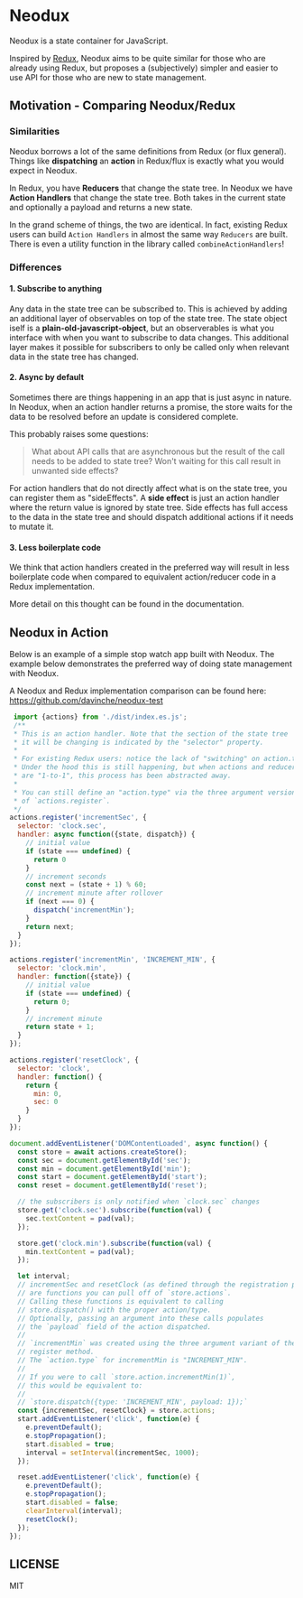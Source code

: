# Neodux

Neodux is a state container for JavaScript.

Inspired by [Redux][redux-github], Neodux aims to be quite similar for those
who are already using Redux, but proposes a (subjectively) simpler and easier
to use API for those who are new to state management.

## Motivation - Comparing Neodux/Redux

### Similarities

Neodux borrows a lot of the same definitions from Redux (or flux general).
Things like **dispatching** an **action** in Redux/flux is exactly what you
would expect in Neodux.

In Redux, you have **Reducers** that change the state tree. In Neodux we have
**Action Handlers** that change the state tree. Both takes in the current state
and optionally a payload and returns a new state.

In the grand scheme of things, the two are identical. In fact, existing Redux
users can build `Action Handlers` in almost the same way `Reducers` are built.
There is even a utility function in the library called `combineActionHandlers`!


### Differences

#### 1. Subscribe to anything

Any data in the state tree can be subscribed to. This is achieved by adding an
additional layer of observables on top of the state tree. The state object
iself is a **plain-old-javascript-object**, but an observerables is what you
interface with when you want to subscribe to data changes. This additional
layer makes it possible for subscribers to only be called only when relevant
data in the state tree has changed.

#### 2. Async by default

Sometimes there are things happening in an app that is just async in nature. In
Neodux, when an action handler returns a promise, the store waits for the data
to be resolved before an update is considered complete.

This probably raises some questions:

> What about API calls that are asynchronous but the result of the call needs
> to be added to state tree? Won't waiting for this call result in unwanted
> side effects?

For action handlers that do not directly affect what is on the state tree, you
can register them as "sideEffects". A **side effect** is just an action handler
where the return value is ignored by state tree. Side effects has full access
to the data in the state tree and should dispatch additional actions if it
needs to mutate it.

#### 3. Less boilerplate code

We think that action handlers created in the preferred way will  result in less
boilerplate code when compared to equivalent action/reducer code in a Redux
implementation.

More detail on this thought can be found in the documentation.

## Neodux in Action

Below is an example of a simple stop watch app built with Neodux. The example
below demonstrates the preferred way of doing state management with Neodux.

A Neodux and Redux implementation comparison can be found here:
<https://github.com/davinche/neodux-test>

```javascript
 import {actions} from './dist/index.es.js';
 /**
 * This is an action handler. Note that the section of the state tree
 * it will be changing is indicated by the "selector" property.
 *
 * For existing Redux users: notice the lack of "switching" on action.type.
 * Under the hood this is still happening, but when actions and reducers
 * are "1-to-1", this process has been abstracted away. 
 *
 * You can still define an "action.type" via the three argument version
 * of `actions.register`.
 */
actions.register('incrementSec', {
  selector: 'clock.sec',
  handler: async function({state, dispatch}) {
    // initial value
    if (state === undefined) {
      return 0
    }
    // increment seconds
    const next = (state + 1) % 60;
    // increment minute after rollover
    if (next === 0) {
      dispatch('incrementMin');
    }
    return next;
  }
});

actions.register('incrementMin', 'INCREMENT_MIN', {
  selector: 'clock.min',
  handler: function({state}) {
    // initial value
    if (state === undefined) {
      return 0;
    }
    // increment minute
    return state + 1;
  }
});

actions.register('resetClock', {
  selector: 'clock',
  handler: function() {
    return {
      min: 0,
      sec: 0
    }
  }
});

document.addEventListener('DOMContentLoaded', async function() {
  const store = await actions.createStore();
  const sec = document.getElementById('sec');
  const min = document.getElementById('min');
  const start = document.getElementById('start');
  const reset = document.getElementById('reset');

  // the subscribers is only notified when `clock.sec` changes
  store.get('clock.sec').subscribe(function(val) {
    sec.textContent = pad(val);
  });

  store.get('clock.min').subscribe(function(val) {
    min.textContent = pad(val);
  });

  let interval;
  // incrementSec and resetClock (as defined through the registration process above)
  // are functions you can pull off of `store.actions`.
  // Calling these functions is equivalent to calling
  // store.dispatch() with the proper action/type.
  // Optionally, passing an argument into these calls populates
  // the `payload` field of the action dispatched.
  //
  // `incrementMin` was created using the three argument variant of the
  // register method.
  // The `action.type` for incrementMin is "INCREMENT_MIN".
  //
  // If you were to call `store.action.incrementMin(1)`,
  // this would be equivalent to:
  //
  // `store.dispatch({type: 'INCREMENT_MIN', payload: 1});`
  const {incrementSec, resetClock} = store.actions;
  start.addEventListener('click', function(e) {
    e.preventDefault();
    e.stopPropagation();
    start.disabled = true;
    interval = setInterval(incrementSec, 1000);
  });

  reset.addEventListener('click', function(e) {
    e.preventDefault();
    e.stopPropagation();
    start.disabled = false;
    clearInterval(interval);
    resetClock();
  });
});

```
## LICENSE

MIT

[redux-github]:https://github.com/reduxjs/redux
